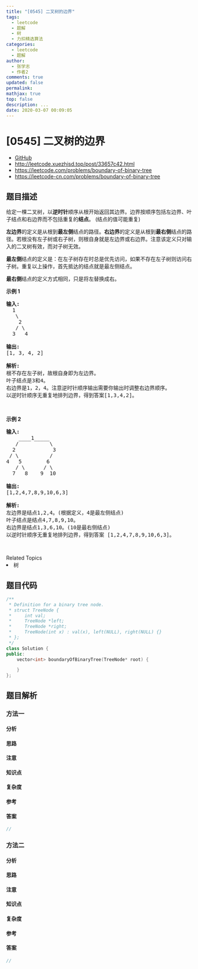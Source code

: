```yaml
---
title: "[0545] 二叉树的边界"
tags:
  - leetcode
  - 题解
  - 树
  - 力扣精选算法
categories:
  - leetcode
  - 题解
author:
  - 张学志
  - 作者2
comments: true
updated: false
permalink:
mathjax: true
top: false
description: ...
date: 2020-03-07 00:09:05
---
```



# [0545] 二叉树的边界
* [GitHub](https://github.com/algoboy101/LeetCodeCrowdsource/tree/master/_posts/QA/%5B0545%5D%20%E4%BA%8C%E5%8F%89%E6%A0%91%E7%9A%84%E8%BE%B9%E7%95%8C.md)
* http://leetcode.xuezhisd.top/post/33657c42.html
* https://leetcode.com/problems/boundary-of-binary-tree
* https://leetcode-cn.com/problems/boundary-of-binary-tree


## 题目描述

<p>给定一棵二叉树，以<strong>逆时针</strong>顺序从根开始返回其边界。边界按顺序包括左边界、叶子结点和右边界而不包括重复的<strong>结点</strong>。&nbsp;(结点的值可能重复)</p>

<p><strong>左边界</strong>的定义是从根到<strong>最左侧</strong>结点的路径。<strong>右边界</strong>的定义是从根到<strong>最右侧</strong>结点的路径。若根没有左子树或右子树，则根自身就是左边界或右边界。注意该定义只对输入的二叉树有效，而对子树无效。</p>

<p><strong>最左侧</strong>结点的定义是：在左子树存在时总是优先访问，如果不存在左子树则访问右子树。重复以上操作，首先抵达的结点就是最左侧结点。</p>

<p><strong>最右侧</strong>结点的定义方式相同，只是将左替换成右。</p>

<p><strong>示例 1</strong></p>

<pre><strong>输入:</strong>
  1
   \
    2
   / \
  3   4

<strong>输出:</strong>
[1, 3, 4, 2]

<strong>解析:</strong>
根不存在左子树，故根自身即为左边界。
叶子结点是3和4。
右边界是1，2，4。注意逆时针顺序输出需要你输出时调整右边界顺序。
以逆时针顺序无重复地排列边界，得到答案[1,3,4,2]。
</pre>

<p>&nbsp;</p>

<p><strong>示例 2</strong></p>

<pre><strong>输入:</strong>
    ____1_____
   /          \
  2            3
 / \          / 
4   5        6   
   / \      / \
  7   8    9  10  
       
<strong>输出:</strong>
[1,2,4,7,8,9,10,6,3]

<strong>解析:</strong>
左边界是结点1,2,4。(根据定义，4是最左侧结点)
叶子结点是结点4,7,8,9,10。
右边界是结点1,3,6,10。(10是最右侧结点)
以逆时针顺序无重复地排列边界，得到答案 [1,2,4,7,8,9,10,6,3]。
</pre>

<p>&nbsp;</p>
<div><div>Related Topics</div><div><li>树</li></div></div>


## 题目代码

```cpp
/**
 * Definition for a binary tree node.
 * struct TreeNode {
 *     int val;
 *     TreeNode *left;
 *     TreeNode *right;
 *     TreeNode(int x) : val(x), left(NULL), right(NULL) {}
 * };
 */
class Solution {
public:
    vector<int> boundaryOfBinaryTree(TreeNode* root) {

    }
};
```


## 题目解析


### 方法一

#### 分析

#### 思路

#### 注意

#### 知识点

#### 复杂度

#### 参考

#### 答案

```cpp
//
```


### 方法二

#### 分析

#### 思路

#### 注意

#### 知识点

#### 复杂度

#### 参考

#### 答案

```cpp
//
```


